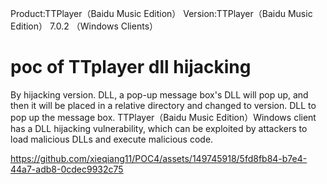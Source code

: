 

Product:TTPlayer（Baidu Music Edition）
Version:TTPlayer（Baidu Music Edition） 7.0.2 （Windows Clients）

# poc of TTplayer dll hijacking

By hijacking version. DLL, a pop-up message box's DLL will pop up, and then it will be placed in a relative directory and changed to version. DLL to pop up the message box.
TTPlayer（Baidu Music Edition）Windows client has a DLL hijacking vulnerability, which can be exploited by attackers to load malicious DLLs and execute malicious code.

https://github.com/xieqiang11/POC4/assets/149745918/5fd8fb84-b7e4-44a7-adb8-0cdec9932c75

